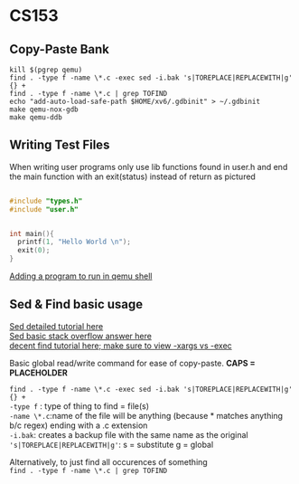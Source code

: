 # CS153
## Copy-Paste Bank
``kill $(pgrep qemu)``  
``find . -type f -name \*.c -exec sed -i.bak 's|TOREPLACE|REPLACEWITH|g' {} +``     
``find . -type f -name \*.c | grep TOFIND ``    
``echo "add-auto-load-safe-path $HOME/xv6/.gdbinit" > ~/.gdbinit``  
``make qemu-nox-gdb``  
``make qemu-ddb``  
## Writing Test Files
When writing user programs only use lib functions found in user.h and end the main function with an exit(status) instead of return as pictured

```C

#include "types.h"
#include "user.h"


int main(){
  printf(1, "Hello World \n");
  exit(0);
}

```

[Adding a program to run in qemu shell](https://ampleux.wordpress.com/2018/02/22/how-to-add-a-user-program-to-xv6/)

## Sed & Find basic usage
[Sed detailed tutorial here](http://www.grymoire.com/Unix/Sed.html#uh-0)  
[Sed basic stack overflow answer here](https://stackoverflow.com/questions/13364514/batch-replace-text-inside-text-file-linux-osx-commandline)   
[decent find tutorial here; make sure to view -xargs vs -exec](https://danielmiessler.com/study/find/)  

Basic global read/write command for ease of copy-paste.  **CAPS = PLACEHOLDER**

``find . -type f -name \*.c -exec sed -i.bak 's|TOREPLACE|REPLACEWITH|g' {} +``   
``-type f`` : type of thing to find = file(s)  
``-name \*.c``:name of the file will be anything (because * matches anything b/c regex) ending with a .c extension  
``-i.bak``: creates a backup file with the same name as the original   
``'s|TOREPLACE|REPLACEWITH|g'``: s = substitute g = global   


Alternatively, to just find all occurences of something  
``find . -type f -name \*.c | grep TOFIND ``  
